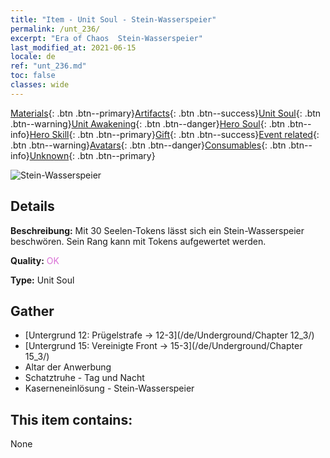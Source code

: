 ```yaml
---
title: "Item - Unit Soul - Stein-Wasserspeier"
permalink: /unt_236/
excerpt: "Era of Chaos  Stein-Wasserspeier"
last_modified_at: 2021-06-15
locale: de
ref: "unt_236.md"
toc: false
classes: wide
---
```

 [Materials](/ItemsDE/){: .btn .btn--primary}[Artifacts](/ItemsDE/Artifacts/){: .btn .btn--success}[Unit Soul](/ItemsDE/UnitSoul/){: .btn .btn--warning}[Unit Awakening](/ItemsDE/UnitAwakening/){: .btn .btn--danger}[Hero Soul](/ItemsDE/HeroSoul/){: .btn .btn--info}[Hero Skill](/ItemsDE/HeroSkill/){: .btn .btn--primary}[Gift](/ItemsDE/Gift/){: .btn .btn--success}[Event related](/ItemsDE/Events/){: .btn .btn--warning}[Avatars](/ItemsDE/Avatars/){: .btn .btn--danger}[Consumables](/ItemsDE/Consumables/){: .btn .btn--info}[Unknown](/ItemsDE/Unknown/){: .btn .btn--primary}

 ![Stein-Wasserspeier](/images/u/ti_shixianggui.jpg)

## Details
 **Beschreibung:** Mit 30 Seelen-Tokens lässt sich ein Stein-Wasserspeier beschwören. Sein Rang kann mit Tokens aufgewertet werden.

 **Quality:** <span style="color: #DA70D6">OK</span>

 **Type:** Unit Soul

## Gather

*    [Untergrund 12: Prügelstrafe -> 12-3](/de/Underground/Chapter 12_3/) 
*    [Untergrund 15: Vereinigte Front -> 15-3](/de/Underground/Chapter 15_3/) 
*    Altar der Anwerbung 
*    Schatztruhe - Tag und Nacht 
*    Kaserneneinlösung - Stein-Wasserspeier 

## This item contains:

  None

